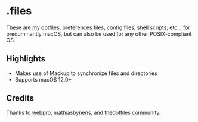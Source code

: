 # .files
These are my dotfiles, preferences files, config files, shell scripts, etc.., for predominantly macOS, but can also be used for any other POSIX-compliant OS.

## Highlights
* Makes use of Mackup to synchronize files and directories
* Supports macOS 12.0+ 

## Credits
Thanks to [webpro](https://github.com/webpro/dotfiles/), [mathiasbynens](https://github.com/mathiasbynens/dotfiles), and the[dotfiles community](https://dotfiles.github.io/).

